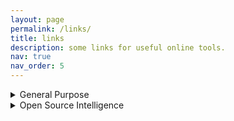 ```yaml
---
layout: page
permalink: /links/
title: links
description: some links for useful online tools.
nav: true
nav_order: 5
---
```

<details>
  <summary>General Purpose</summary>

  <ul>
    <li>
        <a href='https://osintframework.com/' target="_blank">osint framework</a> is focused on gathering information from free tools or resources  
    </li>
    <li>
        <a href='https://gchq.github.io/CyberChef/' target="_blank">cyberchef</a> is the cyber swiss army knife
    </li>
    <li>
        <a href="https://www.virustotal.com/gui/home/upload" target="_blank">virustotal</a> analyses suspicious files, domains, IPs and URLs to detect malware and other breaches, automatically share them with the security community
    </li>
    <li>
        <a href="https://labs.inquest.net/" target="_blank">inquest.labs</a> is a high-throughput deep file inspection (dfi) for threat and data leakage prevention, detection, and hunting
    </li>
    <li>
        <a href="https://ipinfo.io/" target="_blank">ipinfo.io</a> The trusted source for IP address data
    </li>
    <li>
        <a href="https://www.talosintelligence.com/reputation_center" target="_blank">talos.ip.rep</a> is ip & domain reputation center
    </li>
    <li>
        <a href="https://www.talosintelligence.com/talos_file_reputation" target="_blank">talos.file.rep</a> is file reputation center
    </li>
    <li>
        <a href="https://urlscan.io/" target="_blank">urlscan.io</a> is a service that analyses websites by simulating regular user behaviour
    </li>
    <li>
        <a href="https://www.browserling.com/" target="_blank">browserling.com</a> is a browser sandbox that cross-browser testing
    </li>
    <li>
        <a href="https://www.wannabrowser.net/" target="_blank">wannabrowser.net</a> is a browser sandbox that simulates any Browse
    </li>
    <li>
        <a href="https://emailrep.io/" target="_blank">emailrep.io</a> is simple email reputation
    </li>
    <li>
        <a href="https://requestbin.com/" target="_blank">requestbin</a> is a modern request bin to inspect any event
    </li>
    <li>
        <a href="https://crackstation.net/" target="_blank">crackstation</a> is free password hash cracker
    </li>
    <li>
        <a href="https://crt.sh/" target="_blank">crt.sh</a> is certificate search
    </li>
    <li>
        <a href="https://www.base64decode.org/" target="_blank">base64decode</a> is base64 decode and encode
    </li>
  </ul>
</details>

<details>
    <summary>Open Source Intelligence </summary>
    <ul>
        <li>username search</li>
        <ul>
            <li>
                <a href="https://github.com/GONZOsint/Namechk" target="_blank">github-namechk</a> is a tool based on namechk.com for checking usernames on more than 100 websites, forums and social networks
            </li>
            <li>
                <a href="https://github.com/sherlock-project/sherlock" target="_blank">github-sherlock</a> hunts down social media accounts by username across social networks
            </li>
            <li>
                <a href="https://github.com/soxoj/maigret" target="_blank">github-maigret</a> collects a dossier on a person by username only, checking for accounts on a huge number of sites and gathering all the available information from web pages. No API keys required
            </li>
            <li>
                <a href="https://github.com/WebBreacher/WhatsMyName" target="_blank">github-whatsmyname</a> has the unified data required to perform user and username enumeration on various websites
            </li>
            <li>
                <a href="https://namechk.com/" target="_blank">namechk</a> checks over 30 domains and more than 90 social media accounts
            </li>
            <li>
                <a href="https://knowem.com/" target="_blank">knowem</a> allows you to check for the use of your brand, product, personal name or username instantly on over 500 popular and emerging social media websites
            </li>
            <li>
                <a href="https://www.namecheckr.com/" target="_blank">namecheckr</a> is a tool to research domain and social username availability
            </li>
            <li>
                <a href="https://usersearch.org/" target="_blank">usersearch</a> finds someone by username or email on social networks, dating sites, forums, crypto forums, chat sites and blogs. 600+ sites supported
            </li>
            <li>
                <a href="https://thatsthem.com/" target="_blank">thatsthem</a> is a free People Search Engine
            </li>
            <li>
                <a href="https://checkusernames.com/" target="_blank">checkusernames</a> checks the use of your brand or username on 160 social networks
            </li>
            <li>
                <a href="https://instantusername.com" target="_blank">instant.username search</a> will check more than 100 social media sites and let you know if your dream username is available there
            </li>
            <li>
                <a href="https://namecheckup.com/" target="_blank">namecheckup</a> finds available username
            </li>
        </ul>
        <li>email address search</li>
        <ul>
        </ul>
    </ul>
</details>